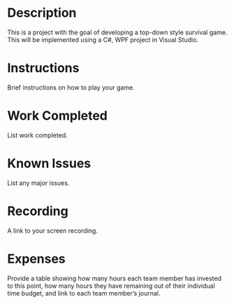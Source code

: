 # Description
This is a project with the goal of developing a top-down style survival game. This will be implemented using a C#, WPF project in Visual Studio.
# Instructions
Brief instructions on how to play your game.
# Work Completed
List work completed.
# Known Issues
List any major issues.
# Recording
A link to your screen recording.
# Expenses
Provide a table showing how many hours each team member has invested to this point, how many hours they have remaining out of their individual time budget, and link to each team member’s journal.

